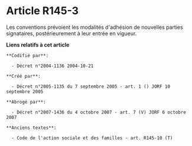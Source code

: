 # Article R145-3

Les conventions prévoient les modalités d'adhésion de nouvelles parties signataires, postérieurement à leur entrée en
vigueur.

**Liens relatifs à cet article**

	**Codifié par**:

	  - Décret n°2004-1136 2004-10-21

	**Créé par**:

	  - Décret n°2005-1135 du 7 septembre 2005 - art. 1 () JORF 10 septembre 2005

	**Abrogé par**:

	  - Décret n°2007-1436 du 4 octobre 2007 - art. 7 (V) JORF 6 octobre 2007

	**Anciens textes**:

	  - Code de l'action sociale et des familles - art. R145-10 (T)
